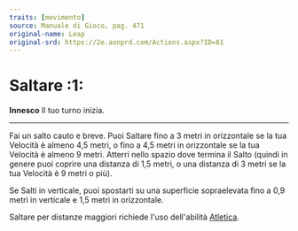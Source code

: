 ```yaml
---
traits: [movimento]
source: Manuale di Gioco, pag. 471
original-name: Leap
original-srd: https://2e.aonprd.com/Actions.aspx?ID=81
---
```


# Saltare :1:

**Innesco** Il tuo turno inizia.

---

Fai un salto cauto e breve. Puoi Saltare fino a 3 metri in orizzontale se la tua
Velocità è almeno 4,5 metri, o fino a 4,5 metri in orizzontale se la tua
Velocità è almeno 9 metri. Atterri nello spazio dove termina il Salto (quindi in
genere puoi coprire una distanza di 1,5 metri, o una distanza di 3 metri se la
tua Velocità è 9 metri o più).

Se Salti in verticale, puoi spostarti su una superficie sopraelevata fino a 0,9
metri in verticale e 1,5 metri in orizzontale.

Saltare per distanze maggiori richiede l'uso dell'abilità
[Atletica](/abilita/atletica).
